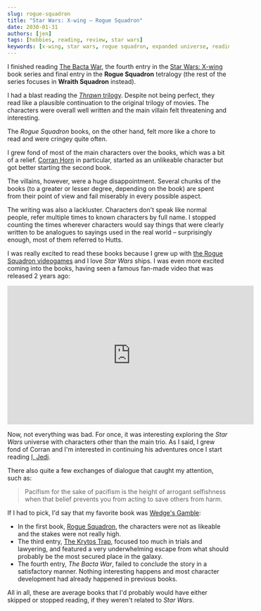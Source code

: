 ```yaml
---
slug: rogue-squadron
title: "Star Wars: X-wing – Rogue Squadron"
date: 2030-01-31
authors: [jen]
tags: [hobbies, reading, review, star wars]
keywords: [x-wing, star wars, rogue squadron, expanded universe, reading]
---
```


I finished reading [The Bacta War](https://starwars.fandom.com/wiki/X-Wing:_The_Bacta_War), the fourth entry in the [Star Wars: X-wing](<https://starwars.fandom.com/wiki/Star_Wars:_X-Wing_(novel_series)>) book series and final entry in the **Rogue Squadron** tetralogy (the rest of the series focuses in **Wraith Squadron** instead).

I had a blast reading the [_Thrawn_ trilogy](https://en.wikipedia.org/wiki/Thrawn_trilogy).
Despite not being perfect, they read like a plausible continuation to the original trilogy of movies.
The characters were overall well written and the main villain felt threatening and interesting.

The _Rogue Squadron_ books, on the other hand, felt more like a chore to read and were cringey quite often.

<!-- truncate -->

I grew fond of most of the main characters over the books, which was a bit of a relief.
[Corran Horn](https://starwars.fandom.com/wiki/Corran_Horn/Legends) in particular, started as an unlikeable character but got better starting the second book.

The villains, however, were a huge disappointment.
Several chunks of the books (to a greater or lesser degree, depending on the book) are spent from their point of view and fail miserably in every possible aspect.

The writing was also a lackluster.
Characters don't speak like normal people, refer multiple times to known characters by full name.
I stopped counting the times wherever characters would say things that were clearly written to be analogues to sayings used in the real world – surprisingly enough, most of them referred to Hutts.

I was really excited to read these books because I grew up with [the Rogue Squadron videogames](<https://en.wikipedia.org/wiki/Star_Wars:_Rogue_Squadron_(series)>) and I love _Star Wars_ ships.
I was even more excited coming into the books, having seen a famous fan-made video that was released 2 years ago:

<iframe width="560" height="315" src="https://www.youtube-nocookie.com/embed/urAnFZBx7rE?si=rDgLbw7FjBoDwsRm" title="YouTube video player" frameborder="0" allow="accelerometer; autoplay; clipboard-write; encrypted-media; gyroscope; picture-in-picture; web-share" allowfullscreen="true"></iframe>

Now, not everything was bad.
For once, it was interesting exploring the _Star Wars_ universe with characters other than the main trio.
As I said, I grew fond of Corran and I'm interested in continuing his adventures once I start reading [I, Jedi](https://starwars.fandom.com/wiki/I,_Jedi).

There also quite a few exchanges of dialogue that caught my attention, such as:

> Pacifism for the sake of pacifism is the height of arrogant selfishness when that belief prevents you from acting to save others from harm.

If I had to pick, I'd say that my favorite book was [Wedge's Gamble](https://starwars.fandom.com/wiki/X-Wing:_Wedge%27s_Gamble):

- In the first book, [Rogue Squadron](https://starwars.fandom.com/wiki/X-Wing:_Rogue_Squadron), the characters were not as likeable and the stakes were not really high.
- The third entry, [The Krytos Trap](https://starwars.fandom.com/wiki/X-Wing:_The_Krytos_Trap), focused too much in trials and lawyering, and featured a very underwhelming escape from what should probably be the most secured place in the galaxy.
- The fourth entry, _The Bacta War_, failed to conclude the story in a satisfactory manner.
  Nothing interesting happens and most character development had already happened in previous books.

All in all, these are average books that I'd probably would have either skipped or stopped reading, if they weren't related to _Star Wars_.
